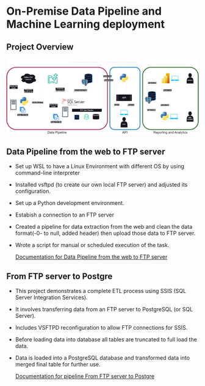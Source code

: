 

# On-Premise Data Pipeline and Machine Learning deployment



## Project Overview

![Project Overview](/images/diagram.png)

## Data Pipeline from the web to FTP server

- Set up WSL to have a Linux Environment with different OS by using command-line interpreter
- Installed vsftpd (to create our own local FTP server) and adjusted its configuration.
- Set up a Python development environment.
- Estabish a connection to an FTP server 
- Created a pipeline for data extraction from the web and clean the data format(-0- to null, added header) then upload those data to FTP server.
- Wrote a script for manual or scheduled execution of the task.

    [Documentation for Data Pipeline from the web to FTP server](https://github.com/Miraiumxdd/on-premise-data-pipeline-ml-deployment/tree/main/Extract%20Transform%20and%20Load%20through%20FTP)

## From FTP server to Postgre

- This project demonstrates a complete ETL process using SSIS (SQL Server Integration Services).

- It involves transferring data from an FTP server to PostgreSQL (or SQL Server).

- Includes VSFTPD reconfiguration to allow FTP connections for SSIS.

- Before loading data into database all tables are truncated to full load the data. 

- Data is loaded into a PostgreSQL database and transformed data into merged final table for further use.

    [Documentation for pipeline From FTP server to Postgre](https://github.com/Miraiumxdd/on-premise-data-pipeline-ml-deployment/tree/main/Extract%20Transform%20and%20Load%20through%20FTP)










